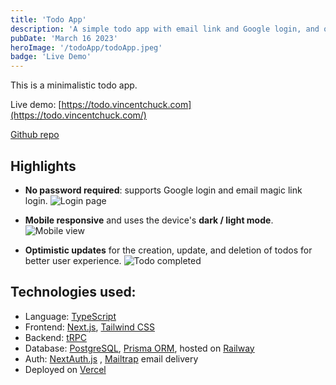 ```yaml
---
title: 'Todo App'
description: 'A simple todo app with email link and Google login, and optimistic updates.'
pubDate: 'March 16 2023'
heroImage: '/todoApp/todoApp.jpeg'
badge: 'Live Demo'
---
```


This is a minimalistic todo app.

Live demo: [https://todo.vincentchuck.com](https://todo.vincentchuck.com/)

[Github repo](https://github.com/VincentChuck/todo)

## Highlights

- **No password required**: supports Google login and email magic link login.
  ![Login page](/todoApp/todoLogin.jpeg)

- **Mobile responsive** and uses the device's **dark / light mode**.
  ![Mobile view](/todoApp/todoMobileCombined.jpeg)

- **Optimistic updates** for the creation, update, and deletion of todos for better user experience.
  ![Todo completed](/todoApp/todoCompleted.jpeg)

## Technologies used:

- Language: [TypeScript](https://www.typescriptlang.org/)
- Frontend: [Next.js](https://nextjs.org/), [Tailwind CSS](https://tailwindcss.com/)
- Backend: [tRPC](https://trpc.io/)
- Database: [PostgreSQL](PostgreSQL), [Prisma ORM](https://www.prisma.io/), hosted on [Railway](https://railway.app/)
- Auth: [NextAuth.js](https://next-auth.js.org/) , [Mailtrap](https://mailtrap.io/) email delivery
- Deployed on [Vercel](https://vercel.com/)
